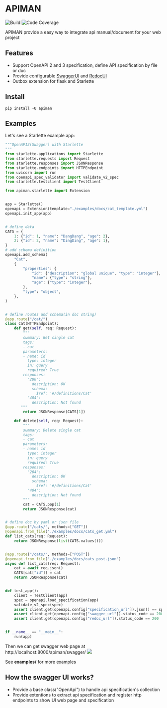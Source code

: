 # APIMAN

![Build](https://travis-ci.com/strongbugman/api.svg?branch=master)
![Code Coverage](https://codecov.io/gh/strongbugman/apiman/branch/master/graph/badge.svg)

APIMAN provide a easy way to integrate api manual/document for your web project

## Features

* Support OpenAPI 2 and 3 specification, define API specification by file or doc
* Provide configurable [SwaggerUI](http://swagger.io/swagger-ui/) and [RedocUI](https://rebilly.github.io/ReDoc/)
* Outbox extension for flask and Starlette

## Install

```shell
pip install -U apiman
```

## Examples

Let's see a Starlette example app:
```python
"""OpenAPI2(Swagger) with Starlette
"""
from starlette.applications import Starlette
from starlette.requests import Request
from starlette.responses import JSONResponse
from starlette.endpoints import HTTPEndpoint
from uvicorn import run
from openapi_spec_validator import validate_v2_spec
from starlette.testclient import TestClient

from apiman.starlette import Extension


app = Starlette()
openapi = Extension(template="./examples/docs/cat_template.yml")
openapi.init_app(app)


# define data
CATS = {
    1: {"id": 1, "name": "DangDang", "age": 2},
    2: {"id": 2, "name": "DingDing", "age": 1},
}
# add schema definition
openapi.add_schema(
    "Cat",
    {
        "properties": {
            "id": {"description": "global unique", "type": "integer"},
            "name": {"type": "string"},
            "age": {"type": "integer"},
        },
        "type": "object",
    },
)


# define routes and schema(in doc string)
@app.route("/cat/")
class Cat(HTTPEndpoint):
    def get(self, req: Request):
        """
        summary: Get single cat
        tags:
        - cat
        parameters:
        - name: id
          type: integer
          in: query
          required: True
        responses:
          "200":
            description: OK
            schema:
              $ref: '#/definitions/Cat'
          "404":
            description: Not found
       """
        return JSONResponse(CATS[1])

    def delete(self, req: Request):
        """
        summary: Delete single cat
        tags:
        - cat
        parameters:
        - name: id
          type: integer
          in: query
          required: True
        responses:
          "204":
            description: OK
            schema:
              $ref: '#/definitions/Cat'
          "404":
            description: Not found
        """
        cat = CATS.pop(1)
        return JSONResponse(cat)


# define doc by yaml or json file
@app.route("/cats/", methods=["GET"])
@openapi.from_file("./examples/docs/cats_get.yml")
def list_cats(req: Request):
    return JSONResponse(list(CATS.values()))


@app.route("/cats/", methods=["POST"])
@openapi.from_file("./examples/docs/cats_post.json")
async def list_cats(req: Request):
    cat = await req.json()
    CATS[cat["id"]] = cat
    return JSONResponse(cat)


def test_app():
    client = TestClient(app)
    spec = openapi.load_specification(app)
    validate_v2_spec(spec)
    assert client.get(openapi.config["specification_url"]).json() == spec
    assert client.get(openapi.config["swagger_url"]).status_code == 200
    assert client.get(openapi.config["redoc_url"]).status_code == 200


if __name__ == "__main__":
    run(app)
```

Then we can get swagger web page at http://localhost:8000/apiman/swagger/
![](docs/SwaggerUI.jpg)

See **examples/** for more examples


## How the swagger UI works?

* Provide a base class("OpenApi") to handle api specification's collection
* Provide extentions to extract api specification and register http endpoints to show UI web page and specification
